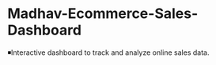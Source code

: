 # Madhav-Ecommerce-Sales-Dashboard
◾Interactive dashboard to track and analyze online sales data.          
